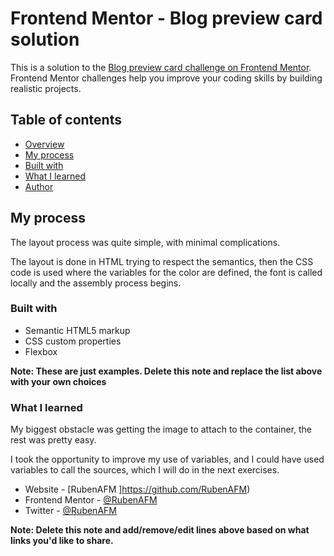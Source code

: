 # Frontend Mentor - Blog preview card solution

This is a solution to the [Blog preview card challenge on Frontend Mentor](https://www.frontendmentor.io/challenges/blog-preview-card-ckPaj01IcS). Frontend Mentor challenges help you improve your coding skills by building realistic projects. 

## Table of contents

- [Overview](#overview)
- [My process](#my-process)
- [Built with](#built-with)
- [What I learned](#what-i-learned)
- [Author](#author) 

## My process

The layout process was quite simple, with minimal complications.

The layout is done in HTML trying to respect the semantics, then the CSS code is used where the variables for the color are defined, the font is called locally and the assembly process begins.
### Built with

- Semantic HTML5 markup
- CSS custom properties
- Flexbox

**Note: These are just examples. Delete this note and replace the list above with your own choices**

### What I learned

My biggest obstacle was getting the image to attach to the container, the rest was pretty easy.

I took the opportunity to improve my use of variables, and I could have used variables to call the sources, which I will do in the next exercises.

- Website - [RubenAFM ]https://github.com/RubenAFM)
- Frontend Mentor - [@RubenAFM](https://www.frontendmentor.io/profile/RubenAFM)
- Twitter - [@RubenAFM](https://www.twitter.com/RubenAFM)

**Note: Delete this note and add/remove/edit lines above based on what links you'd like to share.**

